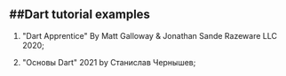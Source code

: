##Dart tutorial examples
--------------------------------------------
1)  "Dart Apprentice" By Matt Galloway & Jonathan Sande
     Razeware LLC 2020;

2) "Основы Dart" 2021 by Станислав Чернышев;

